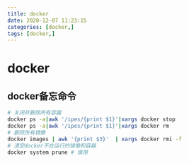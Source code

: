 ```yaml
---
title: docker
date: 2020-12-07 11:23:15
categories: [docker,]  
tags: [docker,]
---
```



<!-- more -->

# docker


## docker备忘命令
```bash
# 关闭并删除所有容器
docker ps -a|awk '/ipes/{print $1}'|xargs docker stop
docker ps -a|awk '/ipes/{print $1}'|xargs docker rm
# 删除所有镜像
docker images | awk '{print $3}'  | xargs docker rmi -f
# 清空docker不在运行的镜像和容器
docker system prune # 慎用
```
